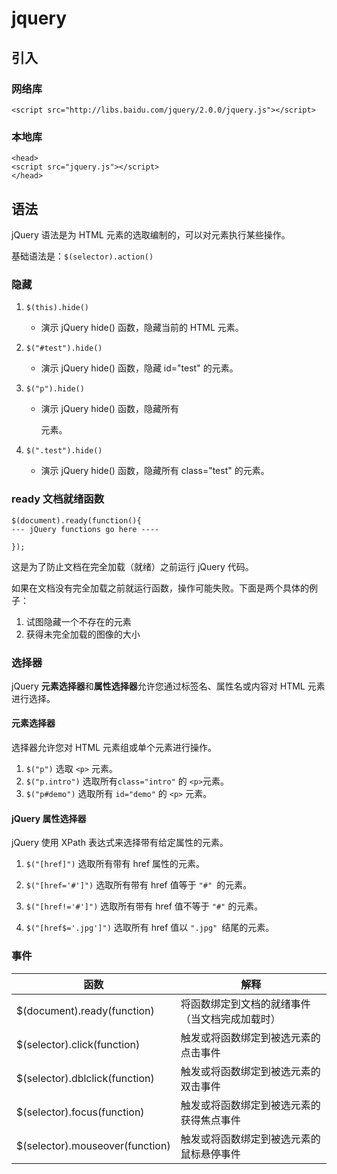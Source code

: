 # jquery

## 引入

### 网络库

```
<script src="http://libs.baidu.com/jquery/2.0.0/jquery.js"></script>
```

### 本地库

```
<head>
<script src="jquery.js"></script>
</head>
```

## 语法

jQuery 语法是为 HTML 元素的选取编制的，可以对元素执行某些操作。

基础语法是：```$(selector).action()```

### 隐藏

1. ```$(this).hide()```

	- 演示 jQuery hide() 函数，隐藏当前的 HTML 元素。

2. ```$("#test").hide()```
	
	- 演示 jQuery hide() 函数，隐藏 id="test" 的元素。

3. ```$("p").hide()```
	
	- 演示 jQuery hide() 函数，隐藏所有 <p> 元素。

4. ```$(".test").hide()```

	- 演示 jQuery hide() 函数，隐藏所有 class="test" 的元素。


### ready 文档就绪函数


```
$(document).ready(function(){
--- jQuery functions go here ----

});
```


这是为了防止文档在完全加载（就绪）之前运行 jQuery 代码。

如果在文档没有完全加载之前就运行函数，操作可能失败。下面是两个具体的例子：

1. 试图隐藏一个不存在的元素 
2. 获得未完全加载的图像的大小

### 选择器

jQuery **元素选择器**和**属性选择器**允许您通过标签名、属性名或内容对 HTML 元素进行选择。

#### 元素选择器

选择器允许您对 HTML 元素组或单个元素进行操作。

1. ```$("p")``` 选取 ```<p>``` 元素。
2. ```$("p.intro")``` 选取所有```class="intro"``` 的 ```<p>```元素。
3. ```$("p#demo")``` 选取所有 ```id="demo"``` 的 ```<p>``` 元素。


#### jQuery 属性选择器

jQuery 使用 XPath 表达式来选择带有给定属性的元素。

1. ```$("[href]")``` 选取所有带有 href 属性的元素。

2. ```$("[href='#']")``` 选取所有带有 href 值等于 ```"#" ```的元素。

3. ```$("[href!='#']")``` 选取所有带有 href 值不等于 ```"#"``` 的元素。

4. ```$("[href$='.jpg']")``` 选取所有 href 值以 ```".jpg" ```结尾的元素。


### 事件

|函数|解释|
|---|---|
|$(document).ready(function)|	将函数绑定到文档的就绪事件（当文档完成加载时）|
|$(selector).click(function)|	触发或将函数绑定到被选元素的点击事件|
|$(selector).dblclick(function)|	触发或将函数绑定到被选元素的双击事件|
|$(selector).focus(function)|	触发或将函数绑定到被选元素的获得焦点事件|
|$(selector).mouseover(function)|	触发或将函数绑定到被选元素的鼠标悬停事件|
















